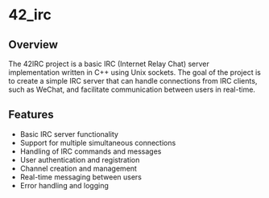 # 42_irc

## Overview

The 42IRC project is a basic IRC (Internet Relay Chat) server implementation written in C++ using Unix sockets. The goal of the project is to create a simple IRC server that can handle connections from IRC clients, such as WeChat, and facilitate communication between users in real-time.

## Features

- Basic IRC server functionality
- Support for multiple simultaneous connections
- Handling of IRC commands and messages
- User authentication and registration
- Channel creation and management
- Real-time messaging between users
- Error handling and logging